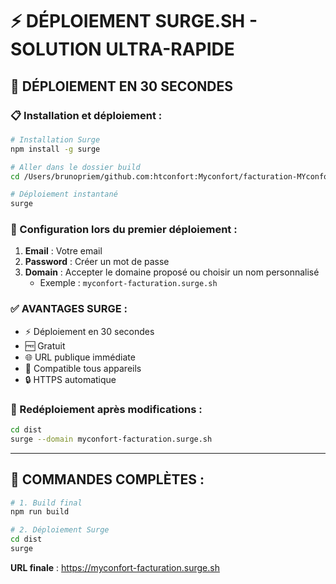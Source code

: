 # ⚡ DÉPLOIEMENT SURGE.SH - SOLUTION ULTRA-RAPIDE

## 🚀 DÉPLOIEMENT EN 30 SECONDES

### 📋 Installation et déploiement :

```bash
# Installation Surge
npm install -g surge

# Aller dans le dossier build
cd /Users/brunopriem/github.com:htconfort:Myconfort/facturation-MYconfortdu-20-07-2025-3/dist

# Déploiement instantané
surge
```

### 🎯 Configuration lors du premier déploiement :
1. **Email** : Votre email
2. **Password** : Créer un mot de passe
3. **Domain** : Accepter le domaine proposé ou choisir un nom personnalisé
   - Exemple : `myconfort-facturation.surge.sh`

### ✅ AVANTAGES SURGE :
- ⚡ Déploiement en 30 secondes
- 🆓 Gratuit
- 🌐 URL publique immédiate
- 📱 Compatible tous appareils
- 🔒 HTTPS automatique

### 🔄 Redéploiement après modifications :
```bash
cd dist
surge --domain myconfort-facturation.surge.sh
```

---

## 📝 COMMANDES COMPLÈTES :

```bash
# 1. Build final
npm run build

# 2. Déploiement Surge
cd dist
surge
```

**URL finale** : https://myconfort-facturation.surge.sh
